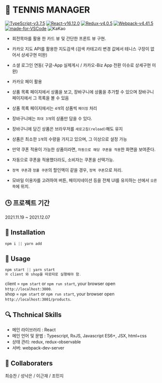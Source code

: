 # :open_book: TENNIS MANAGER 

[![TypeScript-v3.7.5](https://img.shields.io/badge/TypeScript-v3.7.5-007ACC.svg)](https://www.typescriptlang.org/)
[![React-v16.12.0](https://img.shields.io/badge/React-v16.12.0-61DAFB.svg?logo=react)](https://reactjs.org/)
[![Redux-v4.0.5](https://img.shields.io/badge/Redux-v4.0.5-764ABC.svg?logo=redux)](https://redux.js.org/)
[![Webpack-v4.41.5](https://img.shields.io/badge/Webpack-v4.41.5-8DD6F9.svg?logo=webpack)](https://webpack.js.org/)
[![made-for-VSCode](https://img.shields.io/badge/Made%20for-VSCode-007ACC.svg)](https://code.visualstudio.com/)
![KaKao](https://img.shields.io/badge/API-KAKAO-yellow)

- 회전목마를 활용 한 카드 뷰 및 간단한 프론트 뷰 구현. <br />
- 카카오 지도 API를 활용한 지도검색 (검색 카테고리 변경 값에서 테니스 구장이 없어서 상세구현 미완) <br />
- 소셜 로그인 연동( 구글-App 실제게시 / 카카오-Biz App 전환 이슈로 상세구현 미완) <br />
- 카카오 페이 활용 <br />

- 상품 목록 페이지에서 상품을 보고, 장바구니에 상품을 추가할 수 있으며 장바구니 페이지에서 그 목록을 볼 수 있음 <br />
- 상품 목록 페이지에서는 `4개`의 상품씩 `페이징` 처리 <br />
- 장바구니에는 `최대 3개`의 상품만 담을 수 있다. <br />
- 장바구니에 담긴 상품은 브라우저를 `새로고침(reload)`해도 유지 <br />
- 상품은 최소한 `1개`의 수량을 가지고 있으며, 그 이상으로 설정 가능<br />
- 만약 쿠폰 적용이 가능한 상품이라면, `자동으로 해당 쿠폰을 적용`한 화면을 보여준다. <br />
- 자동으로 쿠폰을 적용했더라도, 소비자는 쿠폰을 선택가능. <br />
- `정액 쿠폰`과 `정률 쿠폰`의 할인액이 같을 경우, `정액 쿠폰`으로 처리. <br />
- 모바일 이용자를 고려하여 버튼, 페이지네이션 등을 전체 UI를 유지하는 선에서 `오른쪽`에 위치. <br />


## :clock3: 프로젝트 기간

2021.11.19 ~ 2021.12.07

## :hammer: Installation

```javascript
npm i || yarn add
```

## :bell: Usage

```javascript
npm start || yarn start
※ client 와 shop을 따로따로 실행해야 함.
```

client = `npm start` or `npm run start`, your browser open `http://localhost:3000`. <br />
shop = `npm start` or `npm run start`, your browser open `http://localhost:3001/products`.


## :mag: Thchnical Skills

- 메인 라이브러리 : React
- 메인 언어 및 문법 : Typescript, RxJS, Javascript ES6+, JSX, html+css
- 상태 관리: redux, redux-observable
- 서버: webpack-dev-server

## :trident: Collaboraters

최승찬 / 성낙은 / 이근재 / 조민지
